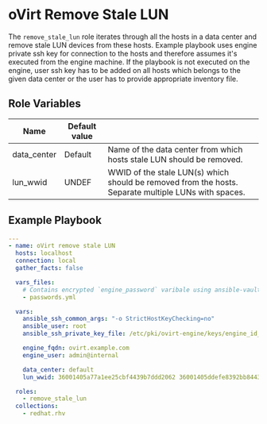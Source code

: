 oVirt Remove Stale LUN
=========

The `remove_stale_lun` role iterates through all the hosts in a data center and remove stale LUN devices from these hosts.
Example playbook uses engine private ssh key for connection to the hosts and therefore assumes it's executed from the engine machine.
If the playbook is not executed on the engine, user ssh key has to be added on all hosts which belongs to the given data center or the user has to provide appropriate inventory file.

Role Variables
--------------

| Name                    | Default value         |                                                     |
|-------------------------|-----------------------|-----------------------------------------------------|
| data_center             | Default               | Name of the data center from which hosts stale LUN should be removed. |
| lun_wwid                | UNDEF                 | WWID of the stale LUN(s) which should be removed from the hosts. Separate multiple LUNs with spaces. |


Example Playbook
----------------

```yaml
---
- name: oVirt remove stale LUN
  hosts: localhost
  connection: local
  gather_facts: false

  vars_files:
    # Contains encrypted `engine_password` varibale using ansible-vault
    - passwords.yml

  vars:
    ansible_ssh_common_args: "-o StrictHostKeyChecking=no"
    ansible_user: root
    ansible_ssh_private_key_file: /etc/pki/ovirt-engine/keys/engine_id_rsa

    engine_fqdn: ovirt.example.com
    engine_user: admin@internal

    data_center: default
    lun_wwid: 36001405a77a1ee25cbf4439b7ddd2062 36001405ddefe8392bb8443e89bde4b40

  roles:
    - remove_stale_lun
  collections:
    - redhat.rhv
```
